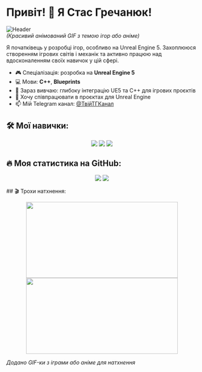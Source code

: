 # Привіт! 👋 Я Стас Гречанюк!

![Header](https://www.google.com/url?sa=i&url=https%3A%2F%2Fgifer.com%2Fru%2Fgifs%2F%25D0%25B8%25D0%25B3%25D1%2580%25D1%258B&psig=AOvVaw0clsgh0HKypNoKSntDoFKL&ust=1729788962130000&source=images&cd=vfe&opi=89978449&ved=0CBMQjRxqFwoTCJipzZf8pIkDFQAAAAAdAAAAABAE)  
*(Красивий анімований GIF з темою ігор або аніме)*

Я початківець у розробці ігор, особливо на Unreal Engine 5. Захоплююся створенням ігрових світів і механік та активно працюю над вдосконаленням своїх навичок у цій сфері.

- 🎮 Спеціалізація: розробка на **Unreal Engine 5**
- 💻 Мови: **C++**, **Blueprints**
- 🌱 Зараз вивчаю: глибоку інтеграцію UE5 та C++ для ігрових проєктів
- 🤝 Хочу співпрацювати в проєктах для Unreal Engine
- 📫 Мій Telegram канал: [@ТвійТГКанал](https://t.me/ТвійТГКанал)

## 🛠️ Мої навички:

<p align="center">
  <img src="https://img.shields.io/badge/-C++-00599C?style=for-the-badge&logo=c%2B%2B&logoColor=fff" />
  <img src="https://img.shields.io/badge/-Unreal%20Engine%205-0E1128?style=for-the-badge&logo=unreal-engine&logoColor=fff" />
  <img src="https://img.shields.io/badge/-Git-F05032?style=for-the-badge&logo=git&logoColor=fff" />
</p>

## 🔥 Моя статистика на GitHub:

<p align="center">
  <img src="https://github-readme-stats.vercel.app/api?username=your-username&show_icons=true&theme=tokyonight&hide_border=true&hide_title=true" />
  <img src="https://github-readme-streak-stats.herokuapp.com/?user=your-username&theme=tokyonight&hide_border=true" />
</p>
## 🎬 Трохи натхнення:

<p align="center">
  <img src="https://media.giphy.com/media/vFKqnCdLPNOKc/giphy.gif" width="400" height="200" />
  <img src="https://media.giphy.com/media/3o7WIuVYzOfd2yyhO8/giphy.gif" width="400" height="200" />
</p>

*Додано GIF-ки з іграми або аніме для натхнення*
